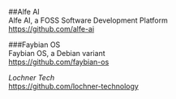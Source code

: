 ##Alfe AI  
Alfe AI, a FOSS Software Development Platform  
https://github.com/alfe-ai  

###Faybian OS  
Faybian OS, a Debian variant  
https://github.com/faybian-os  

_Lochner Tech_  
https://github.com/lochner-technology  
